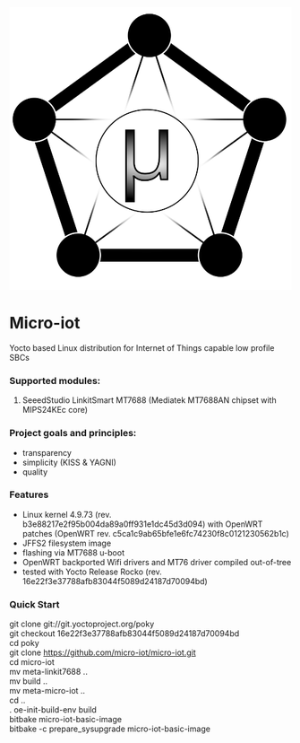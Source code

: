 <p align ="center"><img src=logo-big.svg /></p>  

# Micro-iot
Yocto based Linux distribution for Internet of Things capable low profile SBCs

### Supported modules:
1. SeeedStudio LinkitSmart MT7688 (Mediatek MT7688AN chipset with MIPS24KEc core)

### Project goals and principles:
- transparency
- simplicity (KISS & YAGNI)
- quality

### Features
- Linux kernel 4.9.73 (rev. b3e88217e2f95b004da89a0ff931e1dc45d3d094) with OpenWRT patches (OpenWRT rev.
  c5ca1c9ab65bfe1e6fc74230f8c0121230562b1c)
- JFFS2 filesystem image
- flashing via MT7688 u-boot
- OpenWRT backported Wifi drivers and MT76 driver compiled out-of-tree
- tested with Yocto Release Rocko (rev. 16e22f3e37788afb83044f5089d24187d70094bd)

### Quick Start  
git clone git://git.yoctoproject.org/poky  
git checkout 16e22f3e37788afb83044f5089d24187d70094bd  
cd poky  
git clone https://github.com/micro-iot/micro-iot.git  
cd micro-iot  
mv meta-linkit7688 ..  
mv build ..  
mv meta-micro-iot ..  
cd ..  
. oe-init-build-env build  
bitbake micro-iot-basic-image  
bitbake -c prepare_sysupgrade micro-iot-basic-image  
